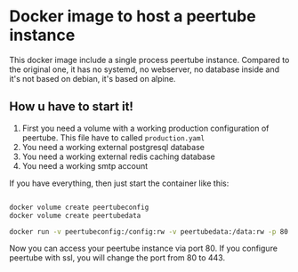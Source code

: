 # Docker image to host a peertube instance

This docker image include a single process peertube instance. Compared to the original one, it has no systemd, no webserver, no database inside and it's not based on debian, it's based on alpine.

## How u have to start it! 

1. First you need a volume with a working production configuration of peertube. This file have to called ```production.yaml```
2. You need a working external postgresql database
3. You need a working external redis caching database
4. You need a working smtp account

If you have everything, then just start the container like this:

```bash

docker volume create peertubeconfig
docker volume create peertubedata

docker run -v peertubeconfig:/config:rw -v peertubedata:/data:rw -p 80:9000 avhost/docker-peertube:master
```

Now you can access your peertube instance via port 80. If you configure peertube with ssl, you will change the port from 80 to 443.

